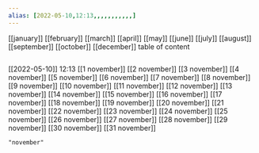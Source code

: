 ```yaml
---
alias: [2022-05-10,12:13,,,,,,,,,,,]
---
```

[[january]] [[february]] [[march]] [[april]] [[may]] [[june]] [[july]] [[august]] [[september]] [[october]] [[december]]
table of content
```toc
```

[[2022-05-10]] 12:13
[[1 november]]
[[2 november]]
[[3 november]]
[[4 november]]
[[5 november]]
[[6 november]]
[[7 november]]
[[8 november]]
[[9 november]]
[[10 november]]
[[11 november]]
[[12 november]]
[[13 november]]
[[14 november]]
[[15 november]]
[[16 november]]
[[17 november]]
[[18 november]]
[[19 november]]
[[20 november]]
[[21 november]]
[[22 november]]
[[23 november]]
[[24 november]]
[[25 november]]
[[26 november]]
[[27 november]]
[[28 november]]
[[29 november]]
[[30 november]]
[[31 november]]
```query
"november"
```
